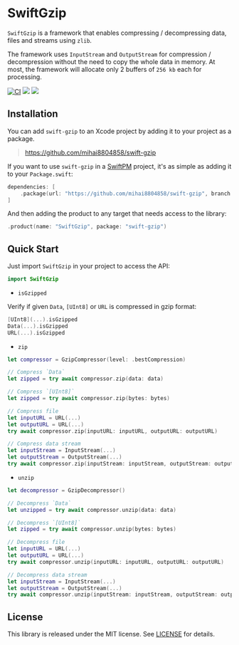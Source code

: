 # SwiftGzip

`SwiftGzip` is a framework that enables compressing / decompressing data, files and streams using `zlib`.

The framework uses `InputStream` and `OutputStream` for compression / decompression without the need to copy the whole data in memory. At most, the framework will allocate only 2 buffers of `256 kb` each for processing.

[![CI](https://github.com/mihai8804858/swift-gzip/actions/workflows/ci.yml/badge.svg)](https://github.com/mihai8804858/swift-gzip/actions/workflows/ci.yml) [![](https://img.shields.io/endpoint?url=https%3A%2F%2Fswiftpackageindex.com%2Fapi%2Fpackages%2Fmihai8804858%2Fswift-gzip%2Fbadge%3Ftype%3Dswift-versions)](https://swiftpackageindex.com/mihai8804858/swift-gzip) [![](https://img.shields.io/endpoint?url=https%3A%2F%2Fswiftpackageindex.com%2Fapi%2Fpackages%2Fmihai8804858%2Fswift-gzip%2Fbadge%3Ftype%3Dplatforms)](https://swiftpackageindex.com/mihai8804858/swift-gzip)

## Installation

You can add `swift-gzip` to an Xcode project by adding it to your project as a package.

> https://github.com/mihai8804858/swift-gzip

If you want to use `swift-gzip` in a [SwiftPM](https://swift.org/package-manager/) project, it's as simple as adding it to your `Package.swift`:

``` swift
dependencies: [
    .package(url: "https://github.com/mihai8804858/swift-gzip", branch: "main")
]
```

And then adding the product to any target that needs access to the library:

```swift
.product(name: "SwiftGzip", package: "swift-gzip")
```

## Quick Start

Just import `SwiftGzip` in your project to access the API:

```swift
import SwiftGzip
```

* `isGzipped`

Verify if given `Data`, `[UInt8]` or `URL` is compressed in gzip format:
```swift
[UInt8](...).isGzipped
Data(...).isGzipped
URL(...).isGzipped
```

* `zip`

```swift
let compressor = GzipCompressor(level: .bestCompression)

// Compress `Data`
let zipped = try await compressor.zip(data: data)

// Compress `[UInt8]`
let zipped = try await compressor.zip(bytes: bytes)

// Compress file
let inputURL = URL(...)
let outputURL = URL(...)
try await compressor.zip(inputURL: inputURL, outputURL: outputURL)

// Compress data stream
let inputStream = InputStream(...)
let outputStream = OutputStream(...)
try await compressor.zip(inputStream: inputStream, outputStream: outputStream)
```

* `unzip`

```swift
let decompressor = GzipDecompressor()

// Decompress `Data`
let unzipped = try await compressor.unzip(data: data)

// Decompress `[UInt8]`
let zipped = try await compressor.unzip(bytes: bytes)

// Decompress file
let inputURL = URL(...)
let outputURL = URL(...)
try await compressor.unzip(inputURL: inputURL, outputURL: outputURL)

// Decompress data stream
let inputStream = InputStream(...)
let outputStream = OutputStream(...)
try await compressor.unzip(inputStream: inputStream, outputStream: outputStream)
```

## License

This library is released under the MIT license. See [LICENSE](LICENSE) for details.
